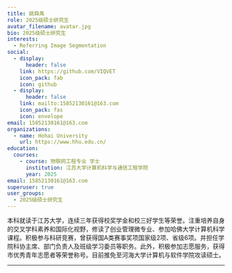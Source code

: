 ```yaml
---
title: 姚舜禹
role: 2025级硕士研究生
avatar_filename: avatar.jpg
bio: 2025级硕士研究生
interests:
  - Referring Image Segmentation
social:
  - display:
      header: false
    link: https://github.com/VIQVET
    icon_pack: fab
    icon: github
  - display:
      header: false
    link: mailto:15852130161@163.com
    icon_pack: fas
    icon: envelope
email: 15852130161@163.com
organizations:
  - name: Hohai University
    url: https://www.hhu.edu.cn/
education:
  courses:
    - course: 物联网工程专业 学士
      institution: 江苏大学计算机科学与通信工程学院
      year: 2025
email: 15852130161@163.com
superuser: true
user_groups:
  - 2025级硕士研究生
---
```

本科就读于江苏大学，连续三年获得校奖学金和校三好学生等荣誉。注重培养自身的交叉学科素养和国际化视野，修读了创业管理微专业、参加哈佛大学计算机科学课程。积极参与科研竞赛，曾获得国A类赛事奖项国家级2项、省级6项。并担任学院科协主席、部门负责人及班级学习委员等职务。此外，积极参加志愿服务，获得市优秀青年志愿者等荣誉称号。目前推免至河海大学计算机与软件学院攻读硕士。

- - -

